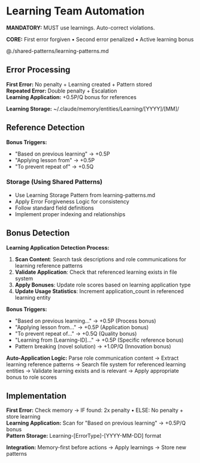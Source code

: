# Learning Team Automation

**MANDATORY:** MUST use learnings. Auto-correct violations.

**CORE:** First error forgiven • Second error penalized • Active learning bonus

@./shared-patterns/learning-patterns.md

## Error Processing

**First Error:** No penalty + Learning created + Pattern stored  
**Repeated Error:** Double penalty + Escalation  
**Learning Application:** +0.5P/Q bonus for references

**Learning Storage:** ~/.claude/memory/entities/Learning/[YYYY]/[MM]/

## Reference Detection

**Bonus Triggers:**
- "Based on previous learning" → +0.5P
- "Applying lesson from" → +0.5P  
- "To prevent repeat of" → +0.5Q

### Storage (Using Shared Patterns)
- Use Learning Storage Pattern from learning-patterns.md
- Apply Error Forgiveness Logic for consistency
- Follow standard field definitions
- Implement proper indexing and relationships

## Bonus Detection

**Learning Application Detection Process:**
1. **Scan Content**: Search task descriptions and role communications for learning reference patterns
2. **Validate Application**: Check that referenced learning exists in file system
3. **Apply Bonuses**: Update role scores based on learning application type
4. **Update Usage Statistics**: Increment application_count in referenced learning entity

**Bonus Triggers:**
- "Based on previous learning..." → +0.5P (Process bonus)
- "Applying lesson from..." → +0.5P (Application bonus)  
- "To prevent repeat of..." → +0.5Q (Quality bonus)
- "Learning from [Learning-ID]..." → +0.5P (Specific reference bonus)
- Pattern breaking (novel solution) → +1.0P/Q (Innovation bonus)

**Auto-Application Logic:** Parse role communication content → Extract learning reference patterns → Search file system for referenced learning entities → Validate learning exists and is relevant → Apply appropriate bonus to role scores

## Implementation

**First Error:** Check memory → IF found: 2x penalty • ELSE: No penalty + store learning  
**Learning Application:** Scan for "Based on previous learning" → +0.5P/Q bonus  
**Pattern Storage:** Learning-[ErrorType]-[YYYY-MM-DD] format

**Integration:** Memory-first before actions → Apply learnings → Store new patterns